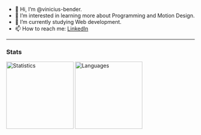 - 👋 Hi, I’m @vinicius-bender.
- 👀 I’m interested in learning more about Programming and Motion Design.
- 🌱 I’m currently studying Web development.
- 📫 How to reach me: <a href="https://www.linkedin.com/in/vinicius-bender/">LinkedIn</a>


<hr />

### Stats

<div>
 <img src="https://github-readme-stats-sand-nu.vercel.app//api?username=vinicius-bender&theme=dracula&layout=compact" alt="Statistics" height="180"/> 
    <img src="https://github-readme-stats-sand-nu.vercel.app//api?username=vinicius-bender&theme=dracula&layout=compact" alt="Languages" height="180"/>
</div>
